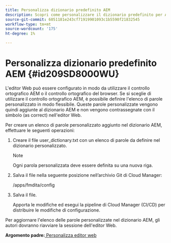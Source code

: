 ```yaml
---
title: Personalizza dizionario predefinito AEM
description: Scopri come personalizzare il dizionario predefinito per AEM
source-git-commit: 6051181e243cf71919901093c1b5590f21832545
workflow-type: tm+mt
source-wordcount: '175'
ht-degree: 1%

---
```



# Personalizza dizionario predefinito AEM {#id209SD8000WU}

L&#39;editor Web può essere configurato in modo da utilizzare il controllo ortografico AEM o il controllo ortografico del browser. Se si sceglie di utilizzare il controllo ortografico AEM, è possibile definire l&#39;elenco di parole personalizzato in modo flessibile. Queste parole personalizzate vengono quindi aggiunte al dizionario AEM e non vengono contrassegnate con il simbolo \(as correct\) nell&#39;editor Web.

Per creare un elenco di parole personalizzato aggiunto nel dizionario AEM, effettuare le seguenti operazioni:

1. Creare il file user\_dictionary.txt con un elenco di parole da definire nel dizionario personalizzato.

   >[!NOTE]
   >
   > Ogni parola personalizzata deve essere definita su una nuova riga.

1. Salva il file nella seguente posizione nell’archivio Git di Cloud Manager:

   /apps/fmdita/config

1. Salva il file.

   Apporta le modifiche ed esegui la pipeline di Cloud Manager \(CI/CD\) per distribuire le modifiche di configurazione.


Per aggiornare l&#39;elenco delle parole personalizzate nel dizionario AEM, gli autori dovranno riavviare la sessione dell&#39;editor Web.

**Argomento padre:**[ Personalizza editor web](conf-web-editor.md)

